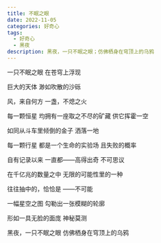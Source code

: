 ```yaml
---
title: 不眠之眼
date: 2022-11-05
categories: 好奇心
tags:
  - 好奇心
  - 黑夜
description: 黑夜，一只不眠之眼；仿佛栖身在穹顶上的乌鸦
---
```


一只不眠之眼
在苍穹上浮现

巨大的天体
渺如吹散的沙砾

风，来自何方
一盏，不熄之火

每一颗恒星
均拥有一座取之不尽的矿藏
供它挥霍一空

如同从斗车里倾倒的金子
洒落一地

每一颗行星
都是一个生命的实验场
且失败的概率

自有记录以来
一直都——高得出奇
不可思议

在千亿兆的数量之中
无限的可能性里的一种

往往抽中的，恰恰是
——不可能

一幅星空之图
勾勒出一张模糊的轮廓

形如一具无脸的面庞
神秘莫测

黑夜，一只不眠之眼
仿佛栖身在穹顶上的乌鸦
